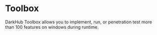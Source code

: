# Toolbox
DarkHub Toolbox allows you to implement, run, or penetration test more than 100 features on windows during runtime.
